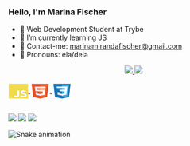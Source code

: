 ### Hello, I'm Marina Fischer

- 📜 Web Development Student at Trybe
- 🌱 I’m currently learning JS
- 📩 Contact-me: marinamirandafischer@gmail.com
- 🙂 Pronouns: ela/dela

<div align="center">
  <a href="https://github.com/marinafischer">
  <img height="160em" src="https://github-readme-stats.vercel.app/api?username=marinafischer&show_icons=true&theme=dracula&include_all_commits=true&count_private=true"/>
  <img height="160em" src="https://github-readme-stats.vercel.app/api/top-langs/?username=marinafischer&layout=compact&langs_count=7&theme=dracula"/>
</div>

<div style="display: inline_block"><br>
  <img align="center" alt="Nina-Js" height="30" width="40" src="https://raw.githubusercontent.com/devicons/devicon/master/icons/javascript/javascript-plain.svg">
  <img align="center" alt="Nina-HTML" height="30" width="40" src="https://raw.githubusercontent.com/devicons/devicon/master/icons/html5/html5-original.svg">
  <img align="center" alt="Nina-CSS" height="30" width="40" src="https://raw.githubusercontent.com/devicons/devicon/master/icons/css3/css3-original.svg">
</div>
  
  ## 
  
  <div> 
  <a href="https://www.instagram.com/ninammf/" target="_blank"><img src="https://img.shields.io/badge/-Instagram-%23E4405F?style=for-the-badge&logo=instagram&logoColor=white" target="_blank"></a> 
  <a href = "mailto:marinamirandafischer@gmail.com"><img src="https://img.shields.io/badge/-Gmail-%23333?style=for-the-badge&logo=gmail&logoColor=white" target="_blank"></a>
  <a href="https://www.linkedin.com/in/marina-miranda-fischer/?locale=en_US" target="_blank"><img src="https://img.shields.io/badge/-LinkedIn-%230077B5?style=for-the-badge&logo=linkedin&logoColor=white" target="_blank"></a> 
 
  ![Snake animation](https://github.com/marinafischer/marinafischer/blob/output/github-contribution-grid-snake.svg)
 
</div>
  
